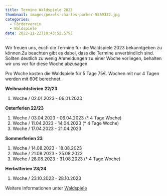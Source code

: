 ```yaml
---
title: Termine Waldspiele 2023
thumbnail: images/pexels-charles-parker-5859332.jpg
categories:
  - Förderverein
  - Waldspiele
date: 2022-11-22T10:43:52.579Z
---
```

Wir freuen uns, euch die Termine für die Waldspiele 2023 bekanntgeben zu können.Zu beachten gibt es dabei, dass die Termine unverbindlich sind. Sollten deutlich zu wenig Anmeldungen zu einer Woche vorliegen, behalten wir uns vor für diese Woche abzusagen.

Pro Woche kosten die Waldspiele für 5 Tage 75€. Wochen mit nur 4 Tagen werden mit 60€ berechnet.

**Weihnachtsferien 22/23**

1. Woche / 02.01.2023 - 06.01.2023

**Osterferien 22/23**

1. Woche / 03.04.2023 - 06.04.2023 (* 4 Tage Woche)
2. Woche / 11.04.2023 - 14.04.2023 (* 4 Tage Woche)
3. Woche / 17.04.2023 - 21.04.2023

**Sommerferien 23**

1. Woche / 14.08.2023 - 18.08.2023
2. Woche / 21.08.2023 - 25.08.2023
3. Woche / 28.08.2023 - 31.08.2023 (* 4 Tage Woche)

**Herbstferien 23/24**

1. Woche / 23.10.2023 - 28.10.2023

Weitere Informationen unter [Waldspiele](/fuereltern/waldspiele)